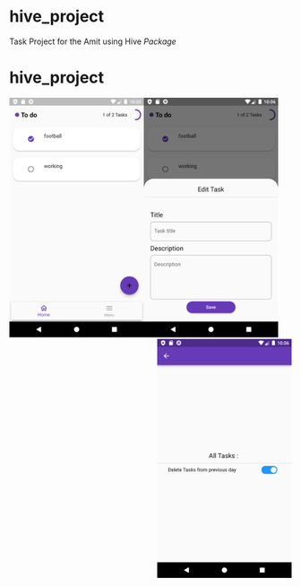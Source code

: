 # hive_project

Task Project for the Amit using Hive *Package*   

# hive_project
<img style="float: left;" src= "https://raw.githubusercontent.com/NovairMikhail14/hive_project/master/asset_markdown/HomePage.png" width="240">    <img style="float: center;" src= "https://raw.githubusercontent.com/NovairMikhail14/hive_project/master/asset_markdown/Edit.png" width="240">    <img style="float: right;" src= "https://raw.githubusercontent.com/NovairMikhail14/hive_project/master/asset_markdown/Sitting.png" width="240">
